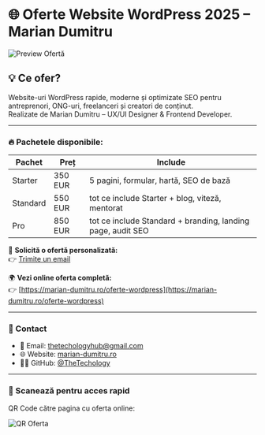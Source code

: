 # 🌐 Oferte Website WordPress 2025 – Marian Dumitru

![Preview Ofertă](https://raw.githubusercontent.com/TheTechology/ofertawebwordpress/main/OFERTA%20WORDPRESS.png)

## 💡 Ce ofer?

Website-uri WordPress rapide, moderne și optimizate SEO pentru antreprenori, ONG-uri, freelanceri și creatori de conținut.  
Realizate de Marian Dumitru – UX/UI Designer & Frontend Developer.

---

### 🔥 Pachetele disponibile:

| Pachet   | Preț   | Include                                                  |
|----------|--------|-----------------------------------------------------------|
| Starter  | 350 EUR | 5 pagini, formular, hartă, SEO de bază                   |
| Standard | 550 EUR | tot ce include Starter + blog, viteză, mentorat          |
| Pro      | 850 EUR | tot ce include Standard + branding, landing page, audit SEO |

📩 **Solicită o ofertă personalizată:**  
👉 [Trimite un email](mailto:thetechologyhub@gmail.com?subject=Doresc%20oferta%20website%20WordPress)

🌍 **Vezi online oferta completă:**  
👉 [https://marian-dumitru.ro/oferte-wordpress](https://marian-dumitru.ro/oferte-wordpress)

---

### 📱 Contact

- 📧 Email: thetechologyhub@gmail.com  
- 🌐 Website: [marian-dumitru.ro](https://marian-dumitru.ro)  
- 🧑‍💻 GitHub: [@TheTechology](https://github.com/TheTechology)

---

### 📲 Scanează pentru acces rapid

QR Code către pagina cu oferta online:

![QR Oferta](https://raw.githubusercontent.com/TheTechology/ofertawebwordpress/main/qr_oferta_wordpress.png)
